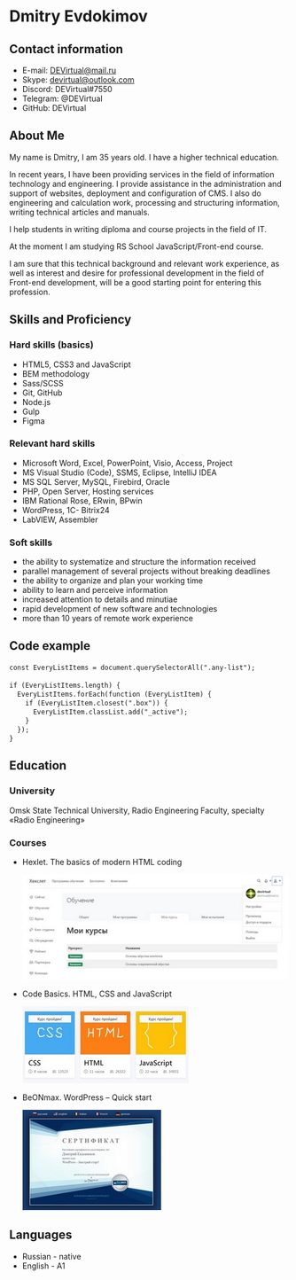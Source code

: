 # Dmitry Evdokimov

## Contact information

* E-mail: DEVirtual@mail.ru
* Skype: devirtual@outlook.com
* Discord: DEVirtual#7550
* Telegram: @DEVirtual
* GitHub: DEVirtual

## About Me

My name is Dmitry, I am 35 years old. I have a higher technical education.

In recent years, I have been providing services in the field of information technology and engineering. I provide assistance in the administration and support of websites, deployment and configuration of CMS. I also do engineering and calculation work, processing and structuring information, writing technical articles and manuals.

I help students in writing diploma and course projects in the field of IT.

At the moment I am studying RS School JavaScript/Front-end course.

I am sure that this technical background and relevant work experience, as well as interest and desire for professional development in the field of Front-end development, will be a good starting point for entering this profession.

## Skills and Proficiency

### Hard skills (basics)

* HTML5, CSS3 and JavaScript
* BEM methodology
* Sass/SCSS
* Git, GitHub
* Node.js
* Gulp
* Figma

### Relevant hard skills

- Microsoft Word, Excel, PowerPoint, Visio, Access, Project
- MS Visual Studio (Code), SSMS, Eclipse, IntelliJ IDEA
- MS SQL Server, MySQL, Firebird, Oracle
- PHP, Open Server, Hosting services
- IBM Rational Rose, ERwin, BPwin
- WordPress, 1С- Bitrix24
- LabVIEW, Assembler

### Soft skills

+ the ability to systematize and structure the information received
+ parallel management of several projects without breaking deadlines
+ the ability to organize and plan your working time
+ ability to learn and perceive information
+ increased attention to details and minutiae
+ rapid development of new software and technologies
+ more than 10 years of remote work experience

## Code example

```
const EveryListItems = document.querySelectorAll(".any-list");

if (EveryListItems.length) {
  EveryListItems.forEach(function (EveryListItem) {
    if (EveryListItem.closest(".box")) {
      EveryListItem.classList.add("_active");
    }
  });
}
```

## Education

### University

Omsk State Technical University, Radio Engineering Faculty, specialty «Radio Engineering»

### Courses

* Hexlet. The basics of modern HTML coding

  ![Hexlet](img/сourses-hexlet.jpg "Hexlet")

* Code Basics. HTML, CSS and JavaScript

  ![CodeBasics](img/сourses-code-basics.jpg "CodeBasics")

* BeONmax. WordPress – Quick start

  ![BeONmax](img/сourses-beonmax.jpg "BeONmax")

## Languages

* Russian - native
* English - A1
